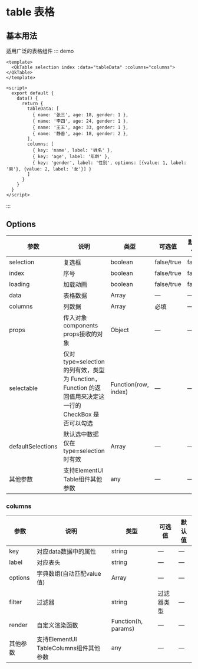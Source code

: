# table 表格

## 基本用法
适用广泛的表格组件
::: demo
```
<template>
  <QkTable selection index :data="tableData" :columns="columns"></QkTable>
</template>

<script>
  export default {
    data() {
      return {
        tableData: [
          { name: '张三', age: 18, gender: 1 },
          { name: '李四', age: 24, gender: 1 },
          { name: '王五', age: 33, gender: 1 },
          { name: '静香', age: 18, gender: 2 },
        ],
        columns: [
          { key: 'name', label: '姓名' },
          { key: 'age', label: '年龄' },
          { key: 'gender', label: '性别', options: [{value: 1, label: '男'}, {value: 2, label: '女'}] }
        ]
      }
    }
  }
</script>
```
:::
## Options
<table class="options-table">
  <thead>
    <tr>
      <th>参数</th>
      <th>说明</th>
      <th>类型</th>
      <th>可选值</th>
      <th>默认值</th>
    </tr>
  </thead>
  <tbody>
    <tr>
      <td>selection</td>
      <td>复选框</td>
      <td>boolean</td>
      <td>false/true</td>
      <td>false</td>
    </tr>
    <tr>
      <td>index</td>
      <td>序号</td>
      <td>boolean</td>
      <td>false/true</td>
      <td>false</td>
    </tr>
    <tr>
      <td>loading</td>
      <td>加载动画</td>
      <td>boolean</td>
      <td>false/true</td>
      <td>false</td>
    </tr>
    <tr>
      <td>data</td>
      <td>表格数据</td>
      <td>Array</td>
      <td>—</td>
      <td>—</td>
    </tr>
    <tr>
      <td>columns</td>
      <td>列数据</td>
      <td>Array</td>
      <td>必填</td>
      <td>—</td>
    </tr>
    <tr>
      <td>props</td>
      <td>传入对象 components props接收的对象</td>
      <td>Object</td>
      <td>—</td>
      <td>—</td>
    </tr>
    <tr>
      <td>selectable</td>
      <td>仅对 type=selection 的列有效，类型为 Function，Function 的返回值用来决定这一行的 CheckBox 是否可以勾选</td>
      <td>Function(row, index)</td>
      <td>—</td>
      <td>—</td>
    </tr>
    <tr>
      <td>defaultSelections</td>
      <td>默认选中数据 仅在 type=selection 时有效</td>
      <td>Array</td>
      <td>—</td>
      <td>—</td>
    </tr>
    <tr>
      <td>其他参数</td>
      <td>支持ElementUI Table组件其他参数</td>
      <td>any</td>
      <td>—</td>
      <td>—</td>
    </tr>
  </tbody>
</table>

### columns
<table class="options-table">
  <thead>
    <tr>
      <th>参数</th>
      <th>说明</th>
      <th>类型</th>
      <th>可选值</th>
      <th>默认值</th>
    </tr>
  </thead>
  <tbody>
    <tr>
      <td>key</td>
      <td>对应data数据中的属性</td>
      <td>string</td>
      <td>—</td>
      <td>—</td>
    </tr>
    <tr>
      <td>label</td>
      <td>对应表头</td>
      <td>string</td>
      <td>—</td>
      <td>—</td>
    </tr>
    <tr>
      <td>options</td>
      <td>字典数组(自动匹配value值)</td>
      <td>Array</td>
      <td>—</td>
      <td>—</td>
    </tr>
    <tr>
      <td>filter</td>
      <td>过滤器</td>
      <td>string</td>
      <td>过滤器类型</td>
      <td>—</td>
    </tr>
    <tr>
      <td>render</td>
      <td>自定义渲染函数</td>
      <td>Function(h, params)</td>
      <td>—</td>
      <td>—</td>
    </tr>
    <tr>
      <td>其他参数</td>
      <td>支持ElementUI TableColumns组件其他参数</td>
      <td>any</td>
      <td>—</td>
      <td>—</td>
    </tr>
  </tbody>
</table>
